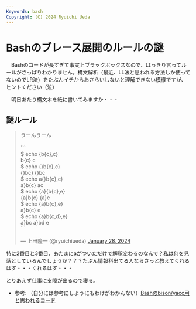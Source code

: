 ```yaml
---
Keywords: bash
Copyright: (C) 2024 Ryuichi Ueda
---
```


# Bashのブレース展開のルールの謎

　Bashのコードが長すぎて事実上ブラックボックスなので、はっきり言ってルールがさっぱりわかりません。構文解析（最近、LL法と思われる方法しか使ってないのでLR法）をたぶんイチからおさらいしないと理解できない模様ですが、ヒントください（泣）

　明日あたり構文木を紙に書いてみますか・・・

## 謎ルール

<blockquote class="twitter-tweet"><p lang="ja" dir="ltr">うーんうーん<br><br>```<br>$ echo {b{c},c}<br>b{c} c<br>$ echo {}b{c},c}<br>{}bc} {}bc<br>$ echo a{}b{c},c}<br>a}b{c} ac<br>$ echo {a}{b{c},e}<br>{a}b{c} {a}e<br>$ echo {a}b{c},e}<br>a}b{c} e<br>$ echo {a}b{c,d},e}<br>a}bc a}bd e<br>```</p>&mdash; 上田隆一 (@ryuichiueda) <a href="https://twitter.com/ryuichiueda/status/1751594409676906939?ref_src=twsrc%5Etfw">January 28, 2024</a></blockquote> <script async src="https://platform.twitter.com/widgets.js" charset="utf-8"></script>

特に2番目と3番目、あたまにaがついただけで解釈変わるのなんで？私は何を見落としているんでしょうか？？？たぶん情報科出てる人ならさっと教えてくれるはず・・・くれるはず・・・

とりあえず仕事に支障が出るので寝る。

* 参考: （自分には参考にしようにもわけがわかんない）[Bashのbison/yacc用と思われるコード](https://github.com/bminor/bash/blob/f3b6bd19457e260b65d11f2712ec3da56cef463f/parse.y)
